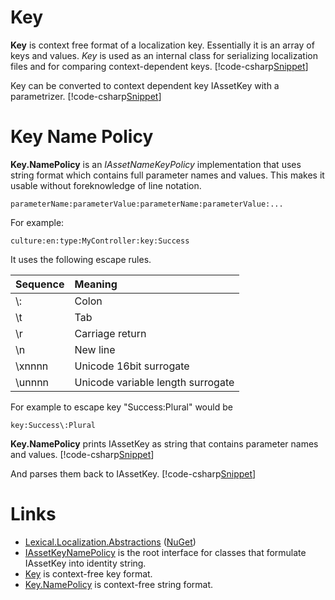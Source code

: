 ﻿# Key
**Key** is context free format of a localization key. Essentially it is an array of keys and values. 
*Key* is used as an internal class for serializing localization files and for comparing context-dependent keys.
[!code-csharp[Snippet](Examples.cs#Snippet_1)]

Key can be converted to context dependent key IAssetKey with a parametrizer.
[!code-csharp[Snippet](Examples.cs#Snippet_5)]

# Key Name Policy
**Key.NamePolicy** is an *IAssetNameKeyPolicy* implementation that uses string format which contains full parameter names and values. This makes it usable without foreknowledge of line notation.

```none
parameterName:parameterValue:parameterName:parameterValue:...
```

For example:
```none
culture:en:type:MyController:key:Success
```

It uses the following escape rules.

| Sequence | Meaning |
|:---------|:--------|
| \\: | Colon |
| \\t | Tab |
| \\r | Carriage return |
| \\n | New line |
| \\xnnnn | Unicode 16bit surrogate |
| \\unnnn | Unicode variable length surrogate |

For example to escape key "Success:Plural" would be
```none
key:Success\:Plural
```

**Key.NamePolicy** prints IAssetKey as string that contains parameter names and values.
[!code-csharp[Snippet](Examples.cs#Snippet_5)]

And parses them back to IAssetKey.
[!code-csharp[Snippet](Examples.cs#Snippet_6)]

# Links
* [Lexical.Localization.Abstractions](https://github.com/tagcode/Lexical.Localization/tree/master/Lexical.Localization.Abstractions) ([NuGet](https://www.nuget.org/packages/Lexical.Localization.Abstractions/))
 * [IAssetKeyNamePolicy](https://github.com/tagcode/Lexical.Localization/blob/master/Lexical.Localization.Abstractions/AssetKey/IAssetKeyNamePolicy.cs) is the root interface for classes that formulate IAssetKey into identity string.
 * [Key](https://github.com/tagcode/Lexical.Localization/blob/master/Lexical.Localization.Abstractions/AssetKey/Key.cs) is context-free key format.
 * [Key.NamePolicy](https://github.com/tagcode/Lexical.Localization/blob/master/Lexical.Localization.Abstractions/AssetKey/Key.NamePolicy.cs) is context-free string format.
